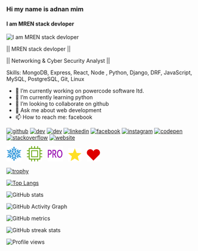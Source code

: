 ### Hi  my name is adnan mim 
#### I am MREN stack devloper
![I am MREN stack devloper](https://res.cloudinary.com/practicaldev/image/fetch/s--0FRJGdyZ--/c_imagga_scale,f_auto,fl_progressive,h_500,q_auto,w_1000/https://dev-to-uploads.s3.amazonaws.com/uploads/articles/epv55hgtsfi8csprpj9u.jpg)

|| MREN stack devloper ||

|| Networking & Cyber Security Analyst || 

Skills: MongoDB, Express, React, Node , Python, Django, DRF, JavaScript,  MySQL, PostgreSQL, Git, Linux

- 🔭 I’m currently working on powercode software ltd. 
- 🌱 I’m currently learning python 
- 👯 I’m looking to collaborate on github 
- 💬 Ask me about web development 
- 📫 How to reach me: facebook 


[<img src='https://cdn.jsdelivr.net/npm/simple-icons@3.0.1/icons/github.svg' alt='github' height='40'>](https://github.com/adnan-mim)  [<img src='https://cdn.jsdelivr.net/npm/simple-icons@3.0.1/icons/dev-dot-to.svg' alt='dev' height='40'>](https://dev.to/adnan-mim)  [<img src='https://cdn.jsdelivr.net/npm/simple-icons@3.0.1/icons/hashnode.svg' alt='dev' height='40'>](adnan-mim)  [<img src='https://cdn.jsdelivr.net/npm/simple-icons@3.0.1/icons/linkedin.svg' alt='linkedin' height='40'>](https://www.linkedin.com/in/mahi-adnan-mim/)  [<img src='https://cdn.jsdelivr.net/npm/simple-icons@3.0.1/icons/facebook.svg' alt='facebook' height='40'>](https://www.facebook.com/adnanmim.adnanmim)  [<img src='https://cdn.jsdelivr.net/npm/simple-icons@3.0.1/icons/instagram.svg' alt='instagram' height='40'>](https://www.instagram.com/adnanmim.adnanmim/)  [<img src='https://cdn.jsdelivr.net/npm/simple-icons@3.0.1/icons/codepen.svg' alt='codepen' height='40'>](https://codepen.io/adnan-mim)  [<img src='https://cdn.jsdelivr.net/npm/simple-icons@3.0.1/icons/stackoverflow.svg' alt='stackoverflow' height='40'>](https://stackoverflow.com/users/mahi-adnan-mim)  [<img src='https://cdn.jsdelivr.net/npm/simple-icons@3.0.1/icons/icloud.svg' alt='website' height='40'>](https://adnanmim.netlify.app)  

<a href='https://archiveprogram.github.com/'><img src='https://raw.githubusercontent.com/acervenky/animated-github-badges/master/assets/acbadge.gif' width='40' height='40'></a> <a href='https://docs.github.com/en/developers'><img src='https://raw.githubusercontent.com/acervenky/animated-github-badges/master/assets/devbadge.gif' width='40' height='40'></a> <a href='https://github.com/pricing'><img src='https://raw.githubusercontent.com/acervenky/animated-github-badges/master/assets/pro.gif' width='40' height='40'></a> <a href='https://stars.github.com/'><img src='https://raw.githubusercontent.com/acervenky/animated-github-badges/master/assets/starbadge.gif' width='35' height='35'></a> <a href='https://docs.github.com/en/github/supporting-the-open-source-community-with-github-sponsors'><img src='https://raw.githubusercontent.com/acervenky/animated-github-badges/master/assets/sponsorbadge.gif' width='35' height='35'></a> 

[![trophy](https://github-profile-trophy.vercel.app/?username=adnan-mim)](https://github.com/ryo-ma/github-profile-trophy)

[![Top Langs](https://github-readme-stats.vercel.app/api/top-langs/?username=adnan-mim)](https://github.com/anuraghazra/github-readme-stats)

![GitHub stats](https://github-readme-stats.vercel.app/api?username=adnan-mim&show_icons=true&count_private=true)  

![GitHub Activity Graph](https://activity-graph.herokuapp.com/graph?username=adnan-mim)  

![GitHub metrics](https://metrics.lecoq.io/adnan-mim)  

![GitHub streak stats](https://github-readme-streak-stats.herokuapp.com/?user=adnan-mim)  

![Profile views](https://gpvc.arturio.dev/adnan-mim)  
